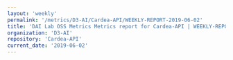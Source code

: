 ```yaml
---
layout: 'weekly'
permalink: '/metrics/D3-AI/Cardea-API/WEEKLY-REPORT-2019-06-02'
title: 'DAI Lab OSS Metrics Metrics report for Cardea-API | WEEKLY-REPORT-2019-06-02'
organization: 'D3-AI'
repository: 'Cardea-API'
current_date: '2019-06-02'
---
```

